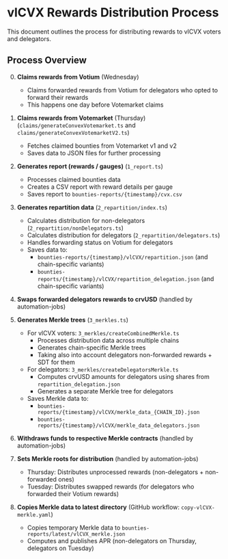 # vlCVX Rewards Distribution Process

This document outlines the process for distributing rewards to vlCVX voters and delegators.

## Process Overview

0. **Claims rewards from Votium** (Wednesday)
   - Claims forwarded rewards from Votium for delegators who opted to forward their rewards
   - This happens one day before Votemarket claims

1. **Claims rewards from Votemarket** (Thursday) (`claims/generateConvexVotemarket.ts` and `claims/generateConvexVotemarketV2.ts`)
   - Fetches claimed bounties from Votemarket v1 and v2
   - Saves data to JSON files for further processing

2. **Generates report (rewards / gauges)** (`1_report.ts`)
   - Processes claimed bounties data
   - Creates a CSV report with reward details per gauge
   - Saves report to `bounties-reports/{timestamp}/cvx.csv`

3. **Generates repartition data** (`2_repartition/index.ts`)
   - Calculates distribution for non-delegators (`2_repartition/nonDelegators.ts`)
   - Calculates distribution for delegators (`2_repartition/delegators.ts`)
   - Handles forwarding status on Votium for delegators
   - Saves data to:
     - `bounties-reports/{timestamp}/vlCVX/repartition.json` (and chain-specific variants)
     - `bounties-reports/{timestamp}/vlCVX/repartition_delegation.json` (and chain-specific variants)

4. **Swaps forwarded delegators rewards to crvUSD** (handled by automation-jobs)

5. **Generates Merkle trees** (`3_merkles.ts`)
   - For vlCVX voters: `3_merkles/createCombinedMerkle.ts`
     - Processes distribution data across multiple chains
     - Generates chain-specific Merkle trees
     - Taking also into account delegators non-forwarded rewards + SDT for them
   - For delegators: `3_merkles/createDelegatorsMerkle.ts`
     - Computes crvUSD amounts for delegators using shares from `repartition_delegation.json`
     - Generates a separate Merkle tree for delegators
   - Saves Merkle data to:
     - `bounties-reports/{timestamp}/vlCVX/merkle_data_{CHAIN_ID}.json`
     - `bounties-reports/{timestamp}/vlCVX/merkle_data_delegators.json`

6. **Withdraws funds to respective Merkle contracts** (handled by automation-jobs)

7. **Sets Merkle roots for distribution** (handled by automation-jobs)
   - Thursday: Distributes unprocessed rewards (non-delegators + non-forwarded ones)
   - Tuesday: Distributes swapped rewards (for delegators who forwarded their Votium rewards)

8. **Copies Merkle data to latest directory** (GitHub workflow: `copy-vlCVX-merkle.yaml`)
   - Copies temporary Merkle data to `bounties-reports/latest/vlCVX_merkle.json`
   - Computes and publishes APR (non-delegators on Thursday, delegators on Tuesday)